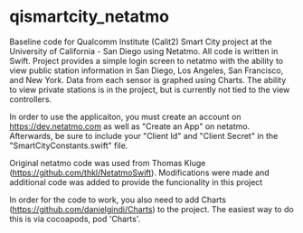 # qismartcity_netatmo

Baseline code for Qualcomm Institute (Calit2) Smart City project at the University of California - San Diego using Netatmo. All code is written in Swift. Project provides a simple login screen to netatmo with the ability to view public station information in San Diego, Los Angeles, San Francisco, and New York. Data from each sensor is graphed using Charts. The ability to view private stations is in the project, but is currently not tied to the view controllers.

In order to use the applicaiton, you must create an account on https://dev.netatmo.com as well as "Create an App" on netatmo. Afterwards, be sure to include your "Client Id" and "Client Secret" in the "SmartCityConstants.swift" file.

Original netatmo code was used from Thomas Kluge (https://github.com/thkl/NetatmoSwift). Modifications were made and additional code was added to provide the funcionality in this project

In order for the code to work, you also need to add Charts (https://github.com/danielgindi/Charts) to the project. The easiest way to do this is via cocoapods, pod 'Charts'.